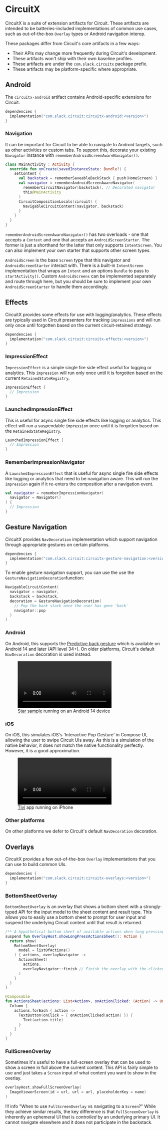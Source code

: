 CircuitX
========

CircuitX is a suite of extension artifacts for Circuit. These artifacts are intended to be
batteries-included implementations of common use cases, such as out-of-the-box `Overlay` types or
Android navigation interop.

These packages differ from Circuit's core artifacts in a few ways:

- Their APIs may change more frequently during Circuit's development.
- These artifacts won't ship with their own baseline profiles.
- These artifacts are under the `com.slack.circuitx` package prefix.
- These artifacts may be platform-specific where appropriate.

## Android

The `circuitx-android` artifact contains Android-specific extensions for Circuit.

```kotlin
dependencies {
  implementation("com.slack.circuit:circuitx-android:<version>")
}
```

### Navigation

It can be important for Circuit to be able to navigate to Android targets, such as other activities
or custom tabs. To support this, decorate your existing `Navigator` instance
with `rememberAndroidScreenAwareNavigator()`.

```kotlin
class MainActivity : Activity {
  override fun onCreate(savedInstanceState: Bundle?) {
    setContent {
      val backstack = rememberSaveableBackStack { push(HomeScreen) }
      val navigator = rememberAndroidScreenAwareNavigator(
        rememberCircuitNavigator(backstack), // Decorated navigator
        this@MainActivity
      )
      CircuitCompositionLocals(circuit) {
        NavigableCircuitContent(navigator, backstack)
      }
    }
  }
}
```

`rememberAndroidScreenAwareNavigator()` has two overloads - one that accepts a `Context` and one
that accepts an `AndroidScreenStarter`. The former is just a shorthand for the latter that only
supports `IntentScreen`. You can also implement your own starter that supports other screen types.

`AndroidScreen` is the base `Screen` type that this navigator and `AndroidScreenStarter` interact
with. There is a built-in `IntentScreen` implementation that wraps an `Intent` and an
options `Bundle` to pass to `startActivity()`. Custom `AndroidScreens` can be implemented separately
and route through here, but you should be sure to implement your own `AndroidScreenStarter` to
handle them accordingly.

## Effects

CircuitX provides some effects for use with logging/analytics. These effects are typically used in
Circuit presenters for tracking `impressions` and will run only once until forgotten based on the 
current circuit-retained strategy.

```kotlin
dependencies {
  implementation("com.slack.circuit:circuitx-effects:<version>")
}
```

### ImpressionEffect

`ImpressionEffect` is a simple single fire side effect useful for logging or analytics. 
This `impression` will run only once until it is forgotten based on the current `RetainedStateRegistry`.

```kotlin
ImpressionEffect {
  // Impression 
}
```

### LaunchedImpressionEffect

This is useful for async single fire side effects like logging or analytics. This effect will run a 
suspendable `impression` once until it is forgotten based on the `RetainedStateRegistry`.

```kotlin
LaunchedImpressionEffect {
  // Impression 
}
```

### RememberImpressionNavigator

A `LaunchedImpressionEffect` that is useful for async single fire side effects like logging or
analytics that need to be navigation aware. This will run the `impression` again if it re-enters
the composition after a navigation event.

```kotlin
val navigator = rememberImpressionNavigator(
  navigator = Navigator()
) {
  // Impression
}
```

## Gesture Navigation

CircuitX provides `NavDecoration` implementation which support navigation through appropriate
gestures on certain platforms.

```kotlin
dependencies {
  implementation("com.slack.circuit:circuitx-gesture-navigation:<version>")
}
```

To enable gesture navigation support, you can use the use the `GestureNavigationDecoration`function:

```kotlin
NavigableCircuitContent(
  navigator = navigator,
  backstack = backstack,
  decoration = GestureNavigationDecoration(
    // Pop the back stack once the user has gone 'back'
    navigator::pop
  )
)
```

### Android

On Android, this supports the [Predictive back gesture](https://developer.android.com/guide/navigation/custom-back/predictive-back-gesture) which is available on Android 14 and later (API level 34+). On older platforms, Circuit's default
`NavDecoration` decoration is used instead.

<figure>
  <video controls width="300" loop=true>
    <source src="../images/gesturenav_android.mp4" type="video/mp4" />
  </video>
  <figcaption><a href="https://github.com/slackhq/circuit/tree/main/samples/star">Star sample</a> running on an Android 14 device</figcaption>
</figure>

### iOS

On iOS, this simulates iOS's 'Interactive Pop Gesture' in Compose UI, allowing the user to swipe Circuit UIs away. As this is
a simulation of the native behavior, it does not match the native functionality perfectly. However, it is a good approximation.

<figure>
  <video controls width="300" loop=true>
    <source src="../images/gesturenav_ios.mp4" type="video/mp4" />
  </video>
  <figcaption><a href="https://github.com/chrisbanes/tivi">Tivi</a> app running on iPhone</figcaption>
</figure>

### Other platforms

On other platforms we defer to Circuit's default `NavDecoration` decoration.

## Overlays

CircuitX provides a few out-of-the-box `Overlay` implementations that you can use to build common
UIs.

```kotlin
dependencies {
  implementation("com.slack.circuit:circuitx-overlays:<version>")
}
```

### BottomSheetOverlay

`BottomSheetOverlay` is an overlay that shows a bottom sheet with a strongly-typed API for the input
model to the sheet content and result type. This allows you to easily use a bottom sheet to prompt
for user input and suspend the underlying Circuit content until that result is returned.

```kotlin
/** A hypothetical bottom sheet of available actions when long-pressing a list item. */
suspend fun OverlayHost.showLongPressActionsSheet(): Action {
  return show(
    BottomSheetOverlay(
      model = listOfActions()
    ) { actions, overlayNavigator ->
      ActionsSheet(
        actions,
        overlayNavigator::finish // Finish the overlay with the clicked Action
      )
    }
  )
}

@Composable
fun ActionsSheet(actions: List<Action>, onActionClicked: (Action) -> Unit) {
  Column {
    actions.forEach { action ->
      TextButton(onClick = { onActionClicked(action) }) {
        Text(action.title)
      }
    }
  }
}
```

### FullScreenOverlay

Sometimes it's useful to have a full-screen overlay that can be used to show a screen in full above
the current content. This API is fairly simple to use and just takes a `Screen` input of what
content you want to show in the overlay.

```kotlin
overlayHost.showFullScreenOverlay(
  ImageViewerScreen(id = url, url = url, placeholderKey = name)
)
```

!!! info "When to use `FullScreenOverlay` vs navigating to a `Screen`?"
While they achieve similar results, the key difference is that `FullScreenOverlay` is
inherently an ephemeral UI that is _controlled_ by an underlying primary UI. It cannot
navigate elsewhere and it does not participate in the backstack.
